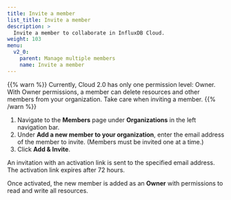 ```yaml
---
title: Invite a member
list_title: Invite a member
description: >
  Invite a member to collaborate in InfluxDB Cloud.
weight: 103
menu:
  v2_0:
    parent: Manage multiple members
    name: Invite a member
---
```


{{% warn %}}
Currently, Cloud 2.0 has only one permission level: Owner.
With Owner permissions, a member can delete resources and other members from your organization.
Take care when inviting a member.
{{% /warn %}}

1. Navigate to the **Members** page under **Organizations** in the left navigation bar.
2. Under **Add a new member to your organization**, enter the email address of the member to invite.
   (Members must be invited one at a time.)
3. Click **Add & Invite**.

An invitation with an activation link is sent to the specified email address.
The activation link expires after 72 hours.

Once activated, the new member is added as an **Owner** with permissions to read and write all resources.
